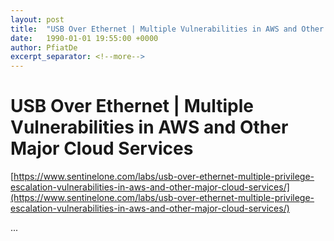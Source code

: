 ```yaml
---
layout: post
title:  "USB Over Ethernet | Multiple Vulnerabilities in AWS and Other Major Cloud Services"
date:   1990-01-01 19:55:00 +0000
author: PfiatDe
excerpt_separator: <!--more-->
---
```


# USB Over Ethernet | Multiple Vulnerabilities in AWS and Other Major Cloud Services

[https://www.sentinelone.com/labs/usb-over-ethernet-multiple-privilege-escalation-vulnerabilities-in-aws-and-other-major-cloud-services/](https://www.sentinelone.com/labs/usb-over-ethernet-multiple-privilege-escalation-vulnerabilities-in-aws-and-other-major-cloud-services/)

...
<!--more-->
